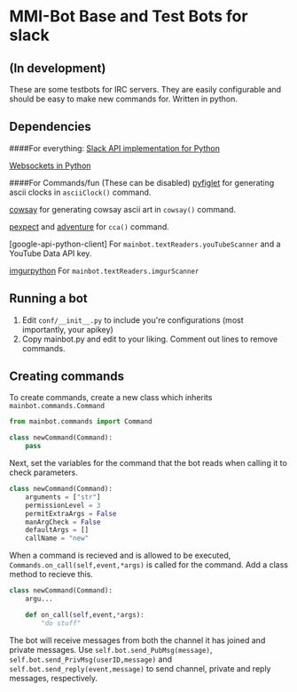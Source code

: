MMI-Bot Base and Test Bots for slack
====================================
(In development)
------------------------------------
 
These are some testbots for IRC servers.
They are easily configurable and should be easy to make new commands for.
Written in python.



Dependencies
------------
####For everything:
[Slack API implementation for Python](https://github.com/os/slacker)

[Websockets in Python](https://pypi.python.org/pypi/websocket-client)

####For Commands/fun (These can be disabled)
[pyfiglet](https://pypi.python.org/pypi/pyfiglet) for generating ascii clocks in ```asciiClock()``` command.

[cowsay](http://en.wikipedia.org/wiki/Cowsay) for generating cowsay ascii art in ```cowsay()``` command.

[pexpect](http://pexpect.sourceforge.net/pexpect.html) and [adventure](http://en.wikipedia.org/wiki/Colossal_Cave_Adventure) for ```cca()``` command.

[google-api-python-client] For ```mainbot.textReaders.youTubeScanner``` and a YouTube Data API key.

[imgurpython](https://github.com/Imgur/imgurpython) For ```mainbot.textReaders.imgurScanner```




Running a bot
-------------
1. Edit ```conf/__init__.py``` to include you're configurations (most importantly, your apikey)
2. Copy mainbot.py and edit to your liking. Comment out lines to remove commands.

Creating commands
-----------------
To create commands, create a new class which inherits `mainbot.commands.Command`
```python
from mainbot.commands import Command

class newCommand(Command):
    pass
```
Next, set the variables for the command that the bot reads when calling it to check parameters.
```python
class newCommand(Command):
    arguments = ["str"]
    permissionLevel = 3
    permitExtraArgs = False
    manArgCheck = False
    defaultArgs = []
    callName = "new"
```
When a command is recieved and is allowed to be executed, ```Commands.on_call(self,event,*args)``` is called for the command. Add a class method to recieve this.

```python
class newCommand(Command):
    argu...

    def on_call(self,event,*args):
        "do stuff"
```

The bot will receive messages from both the channel it has joined and private messages. Use ```self.bot.send_PubMsg(message)```, ```self.bot.send_PrivMsg(userID,message)``` and ```self.bot.send_reply(event,message)``` to send channel, private and reply messages, respectively.

